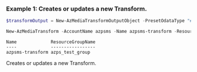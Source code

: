 ### Example 1: Creates or updates a new Transform.
```powershell
$transformOutput = New-AzMediaTransformOutputObject -PresetOdataType "#Microsoft.Media.BuiltInStandardEncoderPreset" -OnError 'StopProcessingJob' -RelativePriority 'Normal'

New-AzMediaTransform -AccountName azpsms -Name azpsms-transform -ResourceGroupName azps_test_group -Output $transformOutput
```

```output
Name             ResourceGroupName
----             -----------------
azpsms-transform azps_test_group
```

Creates or updates a new Transform.